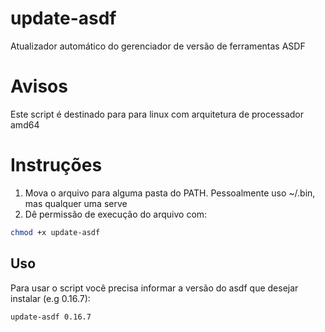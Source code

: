 # update-asdf
Atualizador automático do gerenciador de versão de ferramentas ASDF

# Avisos 
Este script é destinado para para linux com arquitetura de processador amd64

# Instruções
1. Mova o arquivo para alguma pasta do PATH. Pessoalmente uso ~/.bin, mas qualquer uma serve
2. Dê permissão de execução do arquivo com:
```bash
chmod +x update-asdf 
```

## Uso
Para usar o script você precisa informar a versão do asdf que desejar instalar (e.g 0.16.7):
```bash
update-asdf 0.16.7
```
